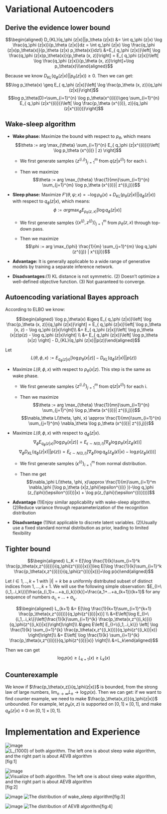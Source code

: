 Variational Autoencoders
========================

Derive the evidence lower bound
-------------------------------

$$\begin{aligned}
D_{KL}(q_\phi (z|x)||p_\theta (z|x)) &= \int q_\phi (z|x) \log \frac{q_\phi (z|x)}{p_\theta (z|x)}dz = \int q_\phi (z|x) \log \frac{q_\phi (z|x)p_\theta(x)}{p_\theta (z|x) p_\theta(x)}dz\\
&=E_{ q_\phi (z|x)}\left[ \log \frac{q_\phi (z|x)p_\theta(x)}{p_\theta (x, z)}\right] = E_{ q_\phi (z|x)}\left[ \log \frac{q_\phi (z|x)}{p_\theta (x, z)}\right]+\log p_\theta(x)\\\end{aligned}$$

Because we know $D_{KL}(q_\phi (z|x)||p_\theta (z|x))  \geq 0$. Then we
can get:
$$\log p_\theta(x) \geq E_{ q_\phi (z|x)}\left[ \log \frac{p_\theta (x, z)}{q_\phi (z|x)}\right]$$
$$log p_\theta(D)=\sum_{i=1}^{n} \log p_\theta(x^{(i)})\geq \sum_{i=1}^{n} E_{ q_\phi (z|x^{(i)})}\left[ \log \frac{p_\theta (x^{(i)}, z)}{q_\phi (z|x^{(i)})}\right]$$

Wake-sleep algorithm
--------------------

-   **Wake phase:** Maximize the bound with respect to $p_\theta$, which
    means
    $$\theta := arg \max_{\theta} \sum_{i=1}^{n} E_{ q_\phi (z|x^{(i)})}\left[ \log p_\theta (x^{(i)} | z) \right]$$

    -   We first generate samples $\{z^{(i,j)}\}_{j=1}^{m}$ from
        $q(z|x^{(i)})$ for each i.

    -   Then we maximize
        $$\theta := arg \max_{\theta} \frac{1}{mn}\sum_{i=1}^{n} \sum_{j=1}^{m} \log p_\theta (x^{(i)}| z^{(i,j)})$$

-   **Sleep phase:** Maximize
    $F'(\theta, \psi; x)=-\log p_\theta(x)+D_{KL}(p_\theta(z|x)||q_\phi(z|x))$
    with respect to $q_\phi(z|x)$, which means:
    $$\phi := arg \max_{\phi}  E_{ p_\theta (z, x)}\left[ \log q_\phi (z | x) \right]$$

    -   We first generate samples $\{(x^{(j)}, z^{(j)})\}_{j=1}^{m}$
        from $p_{\theta}(z,x)$ through top-down pass.

    -   Then we maximize
        $$\phi := arg \max_{\phi} \frac{1}{m} \sum_{j=1}^{m} \log q_\phi (z^{(j)} | x^{(j)})$$

-   **Advantage:** It is generally applicable to a wide range of
    generative models by training a separate inference network.

-   **Disadvantages:**(1) KL distance is not symmetric. (2) Doesn’t
    optimize a well-defined objective function. (3) Not guaranteed to
    converge.

Autoencoding variational Bayes approach
---------------------------------------

According to ELBO we know:

$$\begin{aligned}
\log p_\theta(x) &\geq E_{ q_\phi (z|x)}\left[ \log \frac{p_\theta (x, z)}{q_\phi (z|x)}\right] = E_{ q_\phi (z|x)}\left[ \log p_\theta (x, z) - \log q_\phi (z|x)\right]\\
&= E_{ q_\phi (z|x)}\left[ \log p_\theta (x|z)p(z) - \log q_\phi (z|x)\right] \\
&= E_{ q_\phi (z|x)}\left[ \log p_\theta (x|z) \right] - D_{KL}(q_\phi (z|x)||p(z))\end{aligned}$$

Let
$$L(\theta, \phi, x):= E_{ q_\phi (z|x)}\left[ \log p_\theta (x|z) \right] - D_{KL}(q_\phi (z|x)||p(z))$$

-   Maximize $L(\theta, \phi, x)$ with respect to $p_{\theta}(x|z)$.
    This step is the same as wake phase.

    -   We first generate samples $\{z^{(i,j)}\}_{j=1}^{m}$ from
        $q(z|x^{(i)})$ for each i.

    -   Then we maximize
        $$\theta := arg \max_{\theta} \frac{1}{mn}\sum_{i=1}^{n} \sum_{j=1}^{m} \log p_\theta (x^{(i)}| z^{(i,j)})$$
        $$\nabla_\theta L(\theta, \phi, x) \approx \frac{1}{mn}\sum_{i=1}^{n} \sum_{j=1}^{m} \nabla_\theta \log p_\theta (x^{(i)}| z^{(i,j)})$$

-   Maximize $L(\theta, \phi, x)$ with respect to $q_{\phi}(z|x)$.
    $$\nabla_\phi E_{ q_\phi (z|x)}\left[ \log p_\theta (x|z) \right] = E_{\epsilon \sim N(0,I)} \left[ \nabla_\phi \log p_\theta (x|z_\phi(\epsilon )) \right]$$
    $$\nabla_\phi D_{KL}(q_\phi (z|x)||p(z)) = E_{\epsilon \sim N(0,I)} \left[ \nabla_\phi \left( \log q_\phi (z_{\phi}(\epsilon)|x) - \log p(z_{\phi}(\epsilon))\right) \right]$$

    -   We first generate samples $\{ \epsilon^{(i)}\}_{i=1}^m$ from
        normal distribution.

    -   Then me get
        $$\nabla_\phi L(\theta, \phi, x)\approx \frac{1}{m}\sum_{i=1}^m \nabla_\phi [\log p_\theta (x|z_\phi(\epsilon^{(i)} ))-\log q_\phi (z_{\phi}(\epsilon^{(i)})|x) + \log p(z_{\phi}(\epsilon^{(i)})))]$$

-   **Advantage** (1)Enjoy similar applicability with wake-sleep
    algorithm. (2)Reduce variance through reparameterization of the
    recognition distribution

-   **Disadvantage** (1)Not applicable to discrete latent variables.
    (2)Usually use a fixed standard normal distribution as prior,
    leading to limited flexibility

Tighter bound
-------------

$$\begin{aligned}
L_K = E[\log \frac{1}{k}\sum_{i=1}^k \frac{p_\theta(x,z^{(i)})}{q_\phi(z^{(i)}|x)}]\leq  E[\log \frac{1}{k}\sum_{i=1}^k \frac{p_\theta(x,z^{(i)})}{q_\phi(z^{(i)}|x)}]=\log  p(x)\end{aligned}$$

Let $I \in {1,..,k+1}$ with $|I|=k$ be a uniformly distributed subset of
distinct indices from ${1,...,k+1}.$ We will use the following simple
observation:
$E_{I=\{i_1,..i_k\}}[\frac{a_{i_1}+...+a_{i_k}}{k}]=\frac{a_1+...+a_{k+1}}{k+1}$
for any sequence of numbers $a_{i_1}+...+a_{i_k}$.

$$\begin{aligned}
L_{k+1} &= E[\log \frac{1}{k+1}\sum_{i=1}^{k+1} \frac{p_\theta(x,z^{(i)})}{q_\phi(z^{(i)}|x)}] \\
&=E\left[\log E_{I=\{i_1,..i_k\}}\left[\frac{1}{k}\sum_{i=1}^{k} \frac{p_\theta(x,z^{(i_k)})}{q_\phi(z^{(i_k)}|x)}\right]\right]\\
&\geq E\left[ E_{I=\{i_1,..i_k\}} \left[ \log \frac{1}{k}  \sum_{i=1}^{k} \frac{p_\theta(x,z^{(i_k)})}{q_\phi(z^{(i_k)}|x)} \right]\right]\\
&= E\left[ \log \frac{1}{k}  \sum_{i=1}^{k} \frac{p_\theta(x,z^{(i)})}{q_\phi(z^{(i)}|x)} \right]\\
&=L_k\end{aligned}$$

Then we can get $$\log p(x)\geq L_{k+1}(x) \geq L_k(x)$$

Counterexample
--------------

We know if $\frac{p_\theta(x,z)}{q_\phi(z|x)}$ is bounded, from the
strong law of large numbers,
$\lim_{n\rightarrow \infty }L_n \rightarrow \log p(x)$. Then we can get:
if we want to find counter example, we need to make
$\frac{p_\theta(x,z)}{q_\phi(z|x)}$ unbounded. For example, let
$p_\theta(x,z)$ is supported on $[0,1]\times [0,1]$, and make
${q_\phi(z|x)}\equiv 0$ on $[0,1]\times [0,1]$.

Implementation and Experience
=============================

![image](VAE/Sleep_Wake_loss) ![$L_{1000}$ of both algorithm. The left
one is about sleep wake algorithm, and the right part is about AEVB
algorithm](VAE/VAE_loss "fig:")[fig:1]

![image](VAE/Wake_Sleep) ![Visualize of both algorithm. The left one is
about sleep wake algorithm, and the right part is about AEVB
algorithm](VAE/VAE "fig:")[fig:2]

![image](VAE/WS_Z_distribution) ![The distribution of wake\_sleep
algorithm](VAE/WS_X_distribution "fig:")[fig:3]

![image](VAE/VAE_Z_distribution) ![The distribution of AEVB
algorithm](VAE/VAE_X_distribution "fig:")[fig:4]
